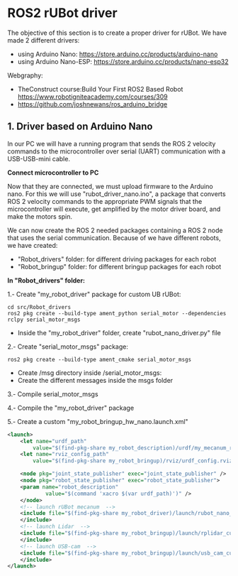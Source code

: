 # **ROS2 rUBot driver**
The objective of this section is to create a proper driver for rUBot. We have made 2 different drivers:
- using Arduino Nano: https://store.arduino.cc/products/arduino-nano
- using Arduino Nano-ESP: https://store.arduino.cc/products/nano-esp32

Webgraphy:
- TheConstruct course:Build Your First ROS2 Based Robot https://www.robotigniteacademy.com/courses/309
- https://github.com/joshnewans/ros_arduino_bridge

## **1. Driver based on Arduino Nano**

In our PC we will have a running program that sends the ROS 2 velocity commands to the microcontroller over serial (UART) communication with a USB-USB-mini cable.

**Connect microcontroller to PC**

Now that they are connected, we must upload firmware to the Arduino nano. For this we will use "rubot_driver_nano.ino", a package that converts ROS 2 velocity commands to the appropriate PWM signals that the microcontroller will execute, get amplified by the motor driver board, and make the motors spin.

We can now create the ROS 2 needed packages containing a ROS 2 node that uses the serial communication.
Because of we have different robots, we have created:
- "Robot_drivers" folder: for different driving packages for each robot
- "Robot_bringup" folder: for different bringup packages for each robot

**In "Robot_drivers" folder:**

1.- Create "my_robot_driver" package for custom UB rUBot:
````shell
cd src/Robot_drivers
ros2 pkg create --build-type ament_python serial_motor --dependencies rclpy serial_motor_msgs
````
- Inside the "my_robot_driver" folder, create "rubot_nano_driver.py" file 

2.- Create "serial_motor_msgs" package:
````shell
ros2 pkg create --build-type ament_cmake serial_motor_msgs
````
- Create /msg directory inside /serial_motor_msgs:
- Create the different messages inside the msgs folder

3.- Compile serial_motor_msgs

4.- Compile the "my_robot_driver" package

5.- Create a custom "my_robot_bringup_hw_nano.launch.xml"
````xml
<launch>
    <let name="urdf_path" 
        value="$(find-pkg-share my_robot_description)/urdf/my_mecanum_robot.urdf.xacro" />
    <let name="rviz_config_path"
        value="$(find-pkg-share my_robot_bringup)/rviz/urdf_config.rviz" />

    <node pkg="joint_state_publisher" exec="joint_state_publisher" />
    <node pkg="robot_state_publisher" exec="robot_state_publisher">
    <param name="robot_description"
            value="$(command 'xacro $(var urdf_path)')" />
    </node>
    <!-- launch rUBot mecanum  -->
    <include file="$(find-pkg-share my_robot_driver)/launch/rubot_nano_driver.launch.xml">
    </include>
    <!-- launch Lidar  -->
    <include file="$(find-pkg-share my_robot_bringup)/launch/rplidar_custom.launch.xml">
    </include>
    <!-- launch USB-cam  -->
    <include file="$(find-pkg-share my_robot_bringup)/launch/usb_cam_custom.launch.xml">
    </include>
</launch>
````


